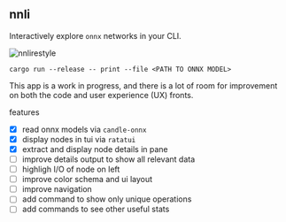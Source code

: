 ## nnli

Interactively explore `onnx` networks in your CLI.

![nnlirestyle](https://github.com/drbh/nnli/assets/9896130/876b476d-349a-450c-afce-52a145e4c04f)

```
cargo run --release -- print --file <PATH TO ONNX MODEL>
```

This app is a work in progress, and there is a lot of room for improvement on both the code and user experience (UX) fronts. 

features
- [X] read onnx models via `candle-onnx`
- [X] display nodes in tui via `ratatui`
- [X] extract and display node details in pane
- [ ] improve details output to show all relevant data
- [ ] highligh I/O of node on left
- [ ] improve color schema and ui layout
- [ ] improve navigation
- [ ] add command to show only unique operations
- [ ] add commands to see other useful stats
